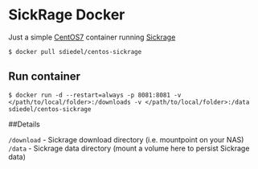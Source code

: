 # SickRage Docker

Just a simple [CentOS7](https://www.centos.org) container running [Sickrage](https://github.com/SiCKRAGETV/SickRage)

```
$ docker pull sdiedel/centos-sickrage
```

## Run container

```
$ docker run -d --restart=always -p 8081:8081 -v </path/to/local/folder>:/downloads -v </path/to/local/folder>:/data sdiedel/centos-sickrage
```

##Details

`/download` - Sickrage download directory (i.e. mountpoint on your NAS)
`/data` - Sickrage data directory (mount a volume here to persist Sickrage data)
